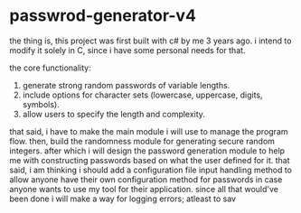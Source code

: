 # passwrod-generator-v4

the thing is, this project was first built with c# by me 3 years ago. i intend to modify it solely in C, since i have some personal needs for that.

the core functionality:

1. generate strong random passwords of variable lengths.
2. include options for character sets (lowercase, uppercase, digits, symbols).
3. allow users to specify the length and complexity.

that said, i have to make the main module i will use to manage the program flow. then, build the randomness module for generating secure random integers. after which i will design the password generation module to help me with constructing passwords based on what the user defined for it. that said, i am thinking i should add a configuration file input handling method to allow anyone have their own configuration method for passwords in case anyone wants to use my tool for their application. since all that would've been done i will make a way for logging errors; atleast to sav